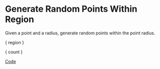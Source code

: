 # Generate Random Points Within Region

Given a point and a radius, generate random points within the point radius.

{ region }

{ count }

[Code](https://github.com/crosscompute/crosscompute-examples/tree/master/tools/set-points)
